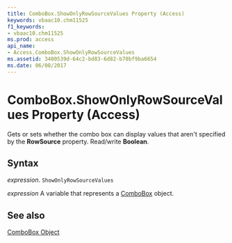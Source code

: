 ```yaml
---
title: ComboBox.ShowOnlyRowSourceValues Property (Access)
keywords: vbaac10.chm11525
f1_keywords:
- vbaac10.chm11525
ms.prod: access
api_name:
- Access.ComboBox.ShowOnlyRowSourceValues
ms.assetid: 3400539d-64c2-bd83-6d82-b70bf9ba6654
ms.date: 06/08/2017
---
```



# ComboBox.ShowOnlyRowSourceValues Property (Access)

Gets or sets whether the combo box can display values that aren't specified by the  **RowSource** property. Read/write **Boolean**.


## Syntax

 _expression_. `ShowOnlyRowSourceValues`

 _expression_ A variable that represents a [ComboBox](Access.ComboBox.md) object.


## See also


[ComboBox Object](Access.ComboBox.md)

